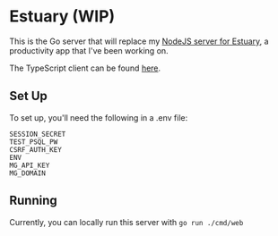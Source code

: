 # Estuary (WIP)

This is the Go server that will replace my [NodeJS server for Estuary](https://github.com/cpustejovsky/estuary-node), a productivity app that I've been working on.

The TypeScript client can be found [here](https://github.com/cpustejovsky/estuary-client).
## Set Up

To set up, you'll need the following in a .env file:

```
SESSION_SECRET
TEST_PSQL_PW
CSRF_AUTH_KEY
ENV
MG_API_KEY
MG_DOMAIN
```

## Running

Currently, you can locally run this server with `go run ./cmd/web`